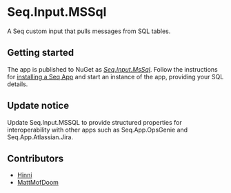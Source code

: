 # Seq.Input.MSSql

A Seq custom input that pulls messages from SQL tables.

## Getting started

The app is published to NuGet as [_Seq.Input.MsSql_](https://nuget.org/packages/Seq.Input.MSSql). Follow the instructions for [installing a Seq App](https://docs.datalust.co/docs/installing-seq-apps) and start an instance of the app, providing your SQL details.

## Update notice

Update Seq.Input.MSSQL to provide structured properties for interoperability with other apps such as Seq.App.OpsGenie and Seq.App.Atlassian.Jira.

## Contributors

- [Hinni](https://github.com/Hinni)
- [MattMofDoom](https://github.com/MattMofDoom)
